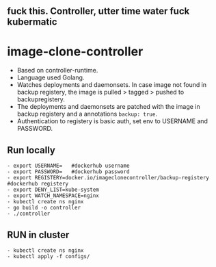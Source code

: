 ## fuck this. Controller, utter time water fuck kubermatic
# image-clone-controller

- Based on controller-runtime.
- Language used Golang.
- Watches deployments and daemonsets. In case image not found in backup registery, 
  the image is pulled > tagged > pushed to backupregistery.
- The deployments and daemonsets are patched with the image in backup registery and a annotations
  ```backup: true```.
- Authentication to registery is basic auth, set env to USERNAME and PASSWORD.

## Run locally

```
- export USERNAME=   #dockerhub username
- export PASSWORD=   #dockerhub password
- export REGISTERY=docker.io/imageclonecontroller/backup-registery #dockerhub registery
- export DENY_LIST=kube-system
- export WATCH_NAMESPACE=nginx
- kubectl create ns nginx
- go build -o controller
- ./controller
```

## RUN in cluster
```
- kubectl create ns nginx
- kubectl apply -f configs/
```
